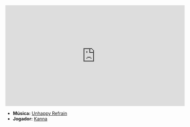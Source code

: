 <iframe width="560" height="315" src="https://www.youtube.com/embed/uMlv9VWAxko?si=FcvUALpaiQNinScV" title="YouTube video player" frameborder="0" allow="accelerometer; autoplay; clipboard-write; encrypted-media; gyroscope; picture-in-picture; web-share" referrerpolicy="strict-origin-when-cross-origin" allowfullscreen></iframe>

- **Música:** [Unhappy Refrain](content/Músicas/Unhappy%20Refrain.md)
- **Jogador:** [Kanna](content/Jogadores/Kanna.md)